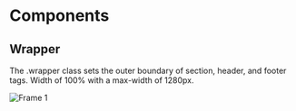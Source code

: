 # Components

## Wrapper

The .wrapper class sets the outer boundary of section, header, and footer tags.
Width of 100% with a max-width of 1280px.

![Frame 1](https://github.com/scidsg/design-system/assets/28545431/f1b1b849-77bd-469e-bda5-3773bad5f9dd)
